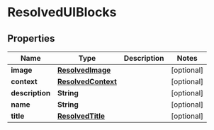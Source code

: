 

# ResolvedUIBlocks


## Properties

Name | Type | Description | Notes
------------ | ------------- | ------------- | -------------
**image** | [**ResolvedImage**](ResolvedImage.md) |  |  [optional]
**context** | [**ResolvedContext**](ResolvedContext.md) |  |  [optional]
**description** | **String** |  |  [optional]
**name** | **String** |  |  [optional]
**title** | [**ResolvedTitle**](ResolvedTitle.md) |  |  [optional]




